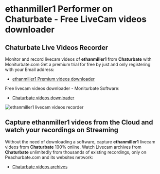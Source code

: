 # ethanmiller1 Performer on Chaturbate - Free LiveCam videos downloader

## Chaturbate Live Videos Recorder

Monitor and record livecam videos of **ethanmiller1** from **Chaturbate** with Moniturbate.com
Get a premium trial for free by just and only registering with your Email address:
* [ethanmiller1 Premium videos downloader](https://moniturbate.com/request-demo-licence-key.html)

Free livecam videos downloader - Moniturbate Software:
* [Chaturbate videos downloader](https://moniturbate.com/moniturbate-download-software.html)

![ethanmiller1 livecam videos recorder](https://peachurnet.com/templates/moniturbate-software.png)


## Capture ethanmiller1 videos from the Cloud and watch your recordings on Streaming

Without the need of downloading a software, capture **ethanmiller1** livecam videos from **Chaturbate** 100% online.
Watch Livecam archives from **Chaturbate** unlimitedly from thousands of existing recordings, only on Peachurbate.com and its websites network:
* [Chaturbate videos archives](https://peachurnet.com/)
